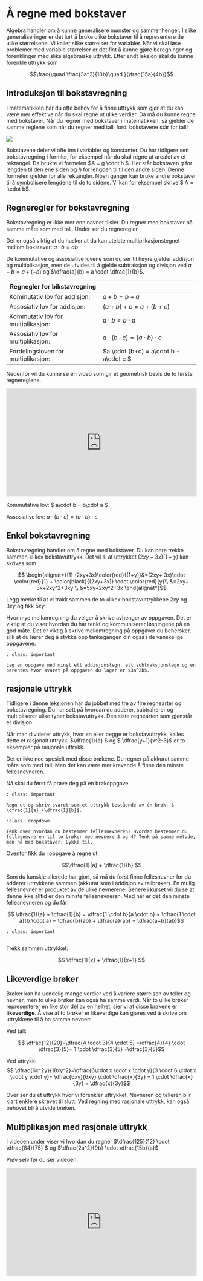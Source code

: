 # Å regne med bokstaver 

Algebra handler om å kunne generalisere mønster og sammenhenger. I slike generaliseringer er det lurt å bruke ulike bokstaver til å representere de ulike størrelsene. Vi kaller slike størrelser for variabler. Når vi skal løse problemer med variable størrelser er det fint å kunne gjøre beregninger og forenklinger med slike algebraiske uttrykk.  Etter endt leksjon skal du kunne forenkle uttrykk som 

$$\frac{\quad \frac{3a^2}{10b}\quad }{\frac{15a}{4b}}$$

## Introduksjon til bokstavregning

I matematikken har du ofte behov for å finne uttrykk som gjør at du kan være mer effektive når du skal regne ut ulike verdier. Da må du kunne regne med bokstaver. Når du regner med bokstaver i matematikken, så gjelder de samme reglene som når du regner med tall, fordi bokstavene står for tall!

![](/bilder/rektangler.PNG)

Bokstavene deler vi ofte inn i variabler og konstanter. Du har tidligere sett bokstavregning i formler, for eksempel når du skal regne ut arealet av et rektangel. Da brukte vi formelen $A = g \cdot h $. Her står bokstaven $g$ for lengden til den ene siden og $h$ for lengden til til den andre siden. Denne formelen gjelder for alle rektangler.  Noen ganger kan bruke andre bokstaver til å symbolisere lengdene til de to sidene. Vi kan for eksempel skrive $ A = l\cdot b$. 

## Regneregler for bokstavregning

Bokstavregning er ikke mer enn navnet tilsier. Du regner med bokstaver på samme måte som med tall. Under ser du regneregler.

Det er også viktig at du husker at du kan utelate multiplikasjonstegnet mellom bokstaver:   $a\cdot b = ab$ 

De kommutative og assosiative lovene som du ser til høyre gjelder addisjon og multiplikasjon, men de utvides til å gjelde subtraksjon og divisjon ved $a-b=a+(-b)$ og $\dfrac{a}{b} = a \cdot \dfrac{1}{b}$.

|Regnegler for bikstavregning|   |
|---|---|
| Kommutativ lov for addisjon:  |  $a+b=b+a$ |
| Assosiativ lov for addisjon:  |  $(a+b)+c=a+(b+c)$|
|  Kommutativ lov for multiplikasjon: |  $a\cdot b = b\cdot a$ |
| Assosiativ lov for multiplikasjon:| $a\cdot (b\cdot c) = (a\cdot b) \cdot c$|
| Fordelingsloven for multiplikasjon:| $a \cdot (b+c) = a\cdot b + a\cdot c $|


Nedenfor vil du kunne se en video som gir et geometrisk bevis de to første regnereglene.<br>

<div style="padding:56.6% 0 0 0;position:relative;"><iframe src="https://player.vimeo.com/video/291450094?h=949e0ee2a8&title=0&byline=0&portrait=0" style="position:absolute;top:0;left:0;width:100%;height:100%;" frameborder="0" allow="autoplay; fullscreen; picture-in-picture" allowfullscreen></iframe></div><script src="https://player.vimeo.com/api/player.js"></script>




Kommutative lov: $ a\cdot b = b\cdot a $

Assosiative lov: $a\cdot (b\cdot c)=(a\cdot b)\cdot c$

## Enkel bokstavregning

Bokstavregning handler om å regne med bokstaver. Du kan bare trekke sammen «like» bokstavuttrykk. Det vil si at uttrykket $(2xy+3x)(1+y)$ kan skrives som

$$ \begin{alignat*}{1}
(2xy+3x)\color{red}{(1+y)}&=(2xy+ 3x)\cdot \color{red}{1} + \color{black}{(2xy+3x)} \cdot \color{red}{y}\\
&=2xy+ 3x+2xy^2+3xy \\
&=5xy+2xy^2+3x
\end{alignat*}$$

Legg merke til at vi trakk sammen de to «like» bokstavuttrykkene $2xy$ og $3xy$ og fikk $5xy$.

Hvor mye mellomregning du velger å skrive avhenger av oppgaven. Det er viktig at du viser hvordan du har tenkt og kommuniserer løsningene på en god måte. Det er viktig å skrive mellomregning på oppgaver du behersker, slik at du lærer deg å
stykke opp tankegangen din også i de vanskelige oppgavene.



```{admonition} Oppgave 1
: class: important

Lag en oppgave med minst ett addisjonstegn, ett subtraksjonstegn og en parentes hvor svaret på oppgaven du lager er $3a^2b$.
```
            


## rasjonale uttrykk

Tidligere i denne leksjonen har du jobbet med tre av fire regnearter og bokstavregning. Du har sett på hvordan du adderer, subtraherer og multipliserer ulike typer bokstavuttrykk. Den siste regnearten som gjenstår er divisjon.

Når man dividerer uttrykk, hvor en eller begge er bokstavuttrykk, kalles dette et rasjonalt uttrykk. $\dfrac{1}{a} $ og $ \dfrac{y+1}{x^2-3}$ er to eksempler på rasjonale uttrykk.

Det er ikke noe spesielt med disse brøkene. Du regner på akkurat samme måte som med tall. Men det kan være mer krevende å finne den minste fellesnevneren. 

Nå skal du først få prøve deg på en brøkoppgave.

```{admonition} Oppgave 2
: class: important

Regn ut og skriv svaret som et uttrykk bestående av én brøk: $ \dfrac{1}{a} +\dfrac{1}{b}$.
```



```{admonition} Klikk på knappen til høyre for et hint!
:class: dropdown

Tenk over hvordan du bestemmer fellesnevneren? Hvordan bestemmer du fellesnevneren til to brøker med nevnere 3 og 4? Tenk på samme metode, men nå med bokstaver. Lykke til.
```

Ovenfor fikk du i oppgave å regne ut 

$$\dfrac{1}{a} + \dfrac{1}{b} $$

Som du kanskje allerede har gjort, så må du først finne fellesnevner før du adderer uttrykkene sammen (akkurat som i addisjon av tallbrøker). En mulig fellesnevner er produktet av de ulike nevnerene. Senere i kurset vil du se at denne ikke alltid er den minste fellesnevneren. Med her er det den minste fellesnevneren og du får:

$$ \dfrac{1}{a} + \dfrac{1}{b} = \dfrac{1 \cdot b}{a \cdot b} + \dfrac{1 \cdot a}{b \cdot a} = \dfrac{b}{ab} + \dfrac{a}{ab} = \dfrac{a+b}{ab}$$

```{admonition} Oppgave 1
: class: important


```
Trekk sammen uttrykket: 

 $$ \dfrac{1}{x} + \dfrac{1}{x+1} $$

 ## Likeverdige brøker

Brøker kan ha uendelig mange verdier ved å variere størrelsen av teller og nevner, men to ulike brøker kan også ha samme verdi. Når to ulike brøker representerer en like stor del av en helhet, sier vi at disse brøkene er **likeverdige**.
Å vise at to brøker er likeverdige kan gjøres ved å skrive om uttrykkene til å ha samme nevner:

Ved tall:

$$ \dfrac{12}{20}=\dfrac{4 \cdot 3}{4 \cdot 5} =\dfrac{4}{4} \cdot \dfrac{3}{5}= 1 \cdot \dfrac{3}{5} =\dfrac{3}{5}$$ 

Ved uttrykk:
$$ \dfrac{6x^2y}{18xy^2}=\dfrac{6\cdot x \cdot x \cdot y}{3 \cdot 6 \cdot x \cdot y \cdot y}= \dfrac{6xy}{6xy} \cdot \dfrac{x}{3y} = 1 \cdot \dfrac{x}{3y} = \dfrac{x}{3y}$$

Over ser du et uttrykk hvor vi forenkler uttrykket. Nevneren og telleren blir klart enklere skrevet til slutt. Ved regning med rasjonale uttrykk, kan også behovet bli å utvide brøken.

## Multiplikasjon med rasjonale uttrykk

I videoen under viser vi hvordan du regner $\dfrac{125}{12} \cdot \dfrac{84}{75} $ og $\dfrac{2a^2}{9b} \cdot \dfrac{15b}{a}$.

Prøv selv før du ser videoen.</p> 

<div style="padding:56.25% 0 0 0;position:relative;"><iframe src="https://player.vimeo.com/video/299173980?title=0&amp;byline=0&amp;portrait=0" style="position:absolute;top:0;left:0;width:100%;height:100%;" frameborder="0" allow="autoplay; fullscreen" allowfullscreen=""></iframe></div>
<script src="https://player.vimeo.com/api/player.js"></script>
<p></p>


